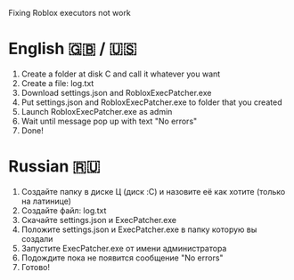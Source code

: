 Fixing Roblox executors not work

# English 🇬🇧 / 🇺🇸

1. Create a folder at disk C and call it whatever you want
2. Create a file: log.txt
3. Download settings.json and RobloxExecPatcher.exe
4. Put settings.json and RobloxExecPatcher.exe to folder that you created
5. Launch RobloxExecPatcher.exe as admin
6. Wait until message pop up with text "No errors"
7. Done!

# Russian 🇷🇺

1. Создайте папку в диске Ц (диск :C) и назовите её как хотите (только на латинице)
2. Создайте файл: log.txt
3. Скачайте settings.json и ExecPatcher.exe
4. Положите settings.json и ExecPatcher.exe в папку которую вы создали
5. Запустите ExecPatcher.exe от имени администратора
6. Подождите пока не появится сообщение "No errors"
7. Готово!
